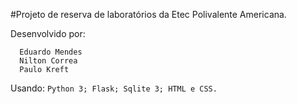 #Projeto de reserva de laboratórios da Etec Polivalente Americana.

  Desenvolvido por:
  ```
    Eduardo Mendes
    Nilton Correa
    Paulo Kreft
  ```
  Usando:
    ```
    Python 3;
    Flask;
    Sqlite 3;
    HTML e
    CSS.
    ```
